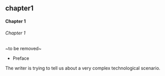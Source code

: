 ## chapter1 
#### Chapter 1
###### Chapter 1


~to be removed~
* Preface


The writer is trying to tell us about a very complex technological scenario.
